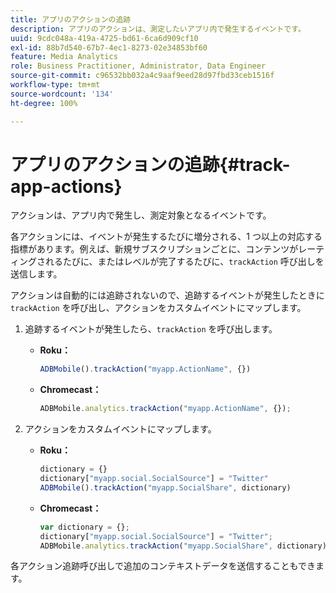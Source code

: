 ```yaml
---
title: アプリのアクションの追跡
description: アプリのアクションは、測定したいアプリ内で発生するイベントです。
uuid: 9cdc048a-419a-4725-bd61-6ca6d909cf10
exl-id: 88b7d540-67b7-4ec1-8273-02e34853bf60
feature: Media Analytics
role: Business Practitioner, Administrator, Data Engineer
source-git-commit: c96532bb032a4c9aaf9eed28d97fbd33ceb1516f
workflow-type: tm+mt
source-wordcount: '134'
ht-degree: 100%

---
```


# アプリのアクションの追跡{#track-app-actions}

アクションは、アプリ内で発生し、測定対象となるイベントです。

各アクションには、イベントが発生するたびに増分される、1 つ以上の対応する指標があります。例えば、新規サブスクリプションごとに、コンテンツがレーティングされるたびに、またはレベルが完了するたびに、`trackAction` 呼び出しを送信します。

アクションは自動的には追跡されないので、追跡するイベントが発生したときに `trackAction` を呼び出し、アクションをカスタムイベントにマップします。

1. 追跡するイベントが発生したら、`trackAction` を呼び出します。

   * **Roku：**

      ```js
      ADBMobile().trackAction("myapp.ActionName", {})
      ```

   * **Chromecast：**

      ```js
      ADBMobile.analytics.trackAction("myapp.ActionName", {});
      ```

1. アクションをカスタムイベントにマップします。

   * **Roku：**

      ```js
      dictionary = {} 
      dictionary["myapp.social.SocialSource"] = "Twitter"  
      ADBMobile().trackAction("myapp.SocialShare", dictionary)
      ```

   * **Chromecast：**

      ```js
      var dictionary = {}; 
      dictionary["myapp.social.SocialSource"] = "Twitter"; 
      ADBMobile.analytics.trackAction("myapp.SocialShare", dictionary);
      ```

各アクション追跡呼び出しで追加のコンテキストデータを送信することもできます。
